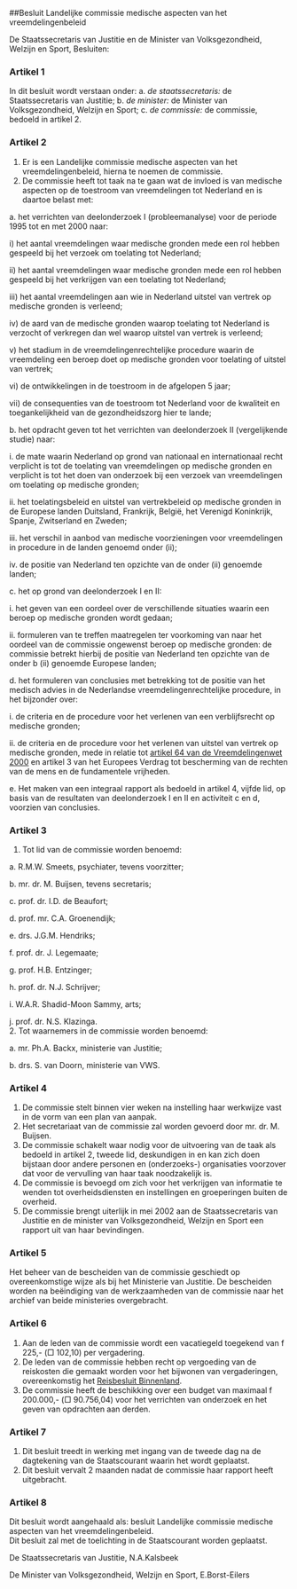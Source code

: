 <meta http-equiv='Content-Type' content='text/html; charset=utf-8' />

##Besluit Landelijke commissie medische aspecten van het vreemdelingenbeleid

De Staatssecretaris van Justitie en de Minister van Volksgezondheid, Welzijn en Sport,  Besluiten:    

### Artikel  1  

In dit besluit wordt verstaan onder:   a.  *de staatssecretaris:*   de Staatssecretaris van Justitie;    b.  *de minister:*   de Minister van Volksgezondheid, Welzijn en Sport;    c.  *de commissie:*   de commissie, bedoeld in artikel 2.     

### Artikel  2  

1.  Er is een Landelijke commissie medische aspecten van het vreemdelingenbeleid, hierna te noemen de commissie.   
2.  De commissie heeft tot taak na te gaan wat de invloed is van medische aspecten op de toestroom van vreemdelingen tot Nederland en is daartoe belast met: 

a. het verrichten van deelonderzoek I (probleemanalyse) voor de periode 1995 tot en met 2000 naar: 

i) het aantal vreemdelingen waar medische gronden mede een rol hebben gespeeld bij het verzoek om toelating tot Nederland;  

ii) het aantal vreemdelingen waar medische gronden mede een rol hebben gespeeld bij het verkrijgen van een toelating tot Nederland;  

iii) het aantal vreemdelingen aan wie in Nederland uitstel van vertrek op medische gronden is verleend;  

iv) de aard van de medische gronden waarop toelating tot Nederland is verzocht of verkregen dan wel waarop uitstel van vertrek is verleend;  

v) het stadium in de vreemdelingenrechtelijke procedure waarin de vreemdeling een beroep doet op medische gronden voor toelating of uitstel van vertrek;  

vi) de ontwikkelingen in de toestroom in de afgelopen 5 jaar;  

vii) de consequenties van de toestroom tot Nederland voor de kwaliteit en toegankelijkheid van de gezondheidszorg hier te lande;    

b. het opdracht geven tot het verrichten van deelonderzoek II (vergelijkende studie) naar: 

i. de mate waarin Nederland op grond van nationaal en internationaal recht verplicht is tot de toelating van vreemdelingen op medische gronden en verplicht is tot het doen van onderzoek bij een verzoek van vreemdelingen om toelating op medische gronden;  

ii. het toelatingsbeleid en uitstel van vertrekbeleid op medische gronden in de Europese landen Duitsland, Frankrijk, België, het Verenigd Koninkrijk, Spanje, Zwitserland en Zweden;  

iii. het verschil in aanbod van medische voorzieningen voor vreemdelingen in procedure in de landen genoemd onder (ii);  

iv. de positie van Nederland ten opzichte van de onder (ii) genoemde landen;    

c. het op grond van deelonderzoek I en II: 

i. het geven van een oordeel over de verschillende situaties waarin een beroep op medische gronden wordt gedaan;  

ii. formuleren van te treffen maatregelen ter voorkoming van naar het oordeel van de commissie ongewenst beroep op medische gronden: de commissie betrekt hierbij de positie van Nederland ten opzichte van de onder b (ii) genoemde Europese landen;    

d. het formuleren van conclusies met betrekking tot de positie van het medisch advies in de Nederlandse vreemdelingenrechtelijke procedure, in het bijzonder over: 

i. de criteria en de procedure voor het verlenen van een verblijfsrecht op medische gronden;  

ii. de criteria en de procedure voor het verlenen van uitstel van vertrek op medische gronden, mede in relatie tot [artikel 64 van de Vreemdelingenwet 2000](../../../../../../../../../../wet/vreemdelingenwet/2000/BWBR0011823/README.md) en artikel 3 van het Europees Verdrag tot bescherming van de rechten van de mens en de fundamentele vrijheden.    

e. Het maken van een integraal rapport als bedoeld in artikel 4, vijfde lid, op basis van de resultaten van deelonderzoek I en II en activiteit c en d, voorzien van conclusies.     

### Artikel  3  

1.  Tot lid van de commissie worden benoemd: 

a. R.M.W. Smeets, psychiater, tevens voorzitter;  

b. mr. dr. M. Buijsen, tevens secretaris;  

c. prof. dr. I.D. de Beaufort;  

d. prof. mr. C.A. Groenendijk;  

e. drs. J.G.M. Hendriks;  

f. prof. dr. J. Legemaate;  

g. prof. H.B. Entzinger;  

h. prof. dr. N.J. Schrijver;  

i. W.A.R. Shadid-Moon Sammy, arts;  

j. prof. dr. N.S. Klazinga.     
2.  Tot waarnemers in de commissie worden benoemd: 

a. mr. Ph.A. Backx, ministerie van Justitie;  

b. drs. S. van Doorn, ministerie van VWS.     

### Artikel  4  

1.  De commissie stelt binnen vier weken na instelling haar werkwijze vast in de vorm van een plan van aanpak.   
2.  Het secretariaat van de commissie zal worden gevoerd door mr. dr. M. Buijsen.   
3.  De commissie schakelt waar nodig voor de uitvoering van de taak als bedoeld in artikel 2, tweede lid, deskundigen in en kan zich doen bijstaan door andere personen en (onderzoeks-) organisaties voorzover dat voor de vervulling van haar taak noodzakelijk is.   
4.  De commissie is bevoegd om zich voor het verkrijgen van informatie te wenden tot overheidsdiensten en instellingen en groeperingen buiten de overheid.   
5.  De commissie brengt uiterlijk in mei 2002 aan de Staatssecretaris van Justitie en de minister van Volksgezondheid, Welzijn en Sport een rapport uit van haar bevindingen.   

### Artikel  5  

Het beheer van de bescheiden van de commissie geschiedt op overeenkomstige wijze als bij het Ministerie van Justitie. De bescheiden worden na beëindiging van de werkzaamheden van de commissie naar het archief van beide ministeries overgebracht.  

### Artikel  6  

1.  Aan de leden van de commissie wordt een vacatiegeld toegekend van f 225,- (□ 102,10) per vergadering.   
2.  De leden van de commissie hebben recht op vergoeding van de reiskosten die gemaakt worden voor het bijwonen van vergaderingen, overeenkomstig het [Reisbesluit Binnenland](../../../../../../../../../../AMvB/reisbesluit/binnenland/BWBR0005889/README.md).   
3.  De commissie heeft de beschikking over een budget van maximaal f 200.000,- (□ 90.756,04) voor het verrichten van onderzoek en het geven van opdrachten aan derden.   

### Artikel  7  

1.  Dit besluit treedt in werking met ingang van de tweede dag na de dagtekening van de Staatscourant waarin het wordt geplaatst.   
2.  Dit besluit vervalt 2 maanden nadat de commissie haar rapport heeft uitgebracht.   

### Artikel  8  

Dit besluit wordt aangehaald als: besluit Landelijke commissie medische aspecten van het vreemdelingenbeleid.  
Dit besluit zal met de toelichting in de Staatscourant worden geplaatst.   

De 
Staatssecretaris van Justitie, 
N.A.Kalsbeek 

De 
Minister van Volksgezondheid, Welzijn en Sport, 
E.Borst-Eilers    
